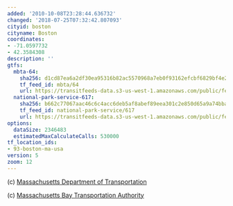 ```yaml
---
added: '2010-10-08T23:28:44.636732'
changed: '2018-07-25T07:32:42.807093'
cityid: boston
cityname: Boston
coordinates:
- -71.0597732
- 42.3584308
description: ''
gtfs:
  mbta-64:
    sha256: d1cd87ea6a2df30ea95316b82ac5570968a7eb0f93162efcbf6829bf4e216f61
    tf_feed_id: mbta/64
    url: https://transitfeeds-data.s3-us-west-1.amazonaws.com/public/feeds/mbta/64/20180721/gtfs.zip
  national-park-service-617:
    sha256: b662c77067aac46c6c4acc6deb5af8abef89eea301c2e850d65a9a74bba46185
    tf_feed_id: national-park-service/617
    url: https://transitfeeds-data.s3-us-west-1.amazonaws.com/public/feeds/national-park-service/617/20180519/gtfs.zip
options:
  dataSize: 2346483
  estimatedMaxCalculateCalls: 530000
tf_location_ids:
- 93-boston-ma-usa
version: 5
zoom: 12
---
```


(c) [Massachusetts Department of Transportation](http://www.massdot.state.ma.us/)

(c) [Massachusetts Bay Transportation Authority](http://www.mbta.com/)
